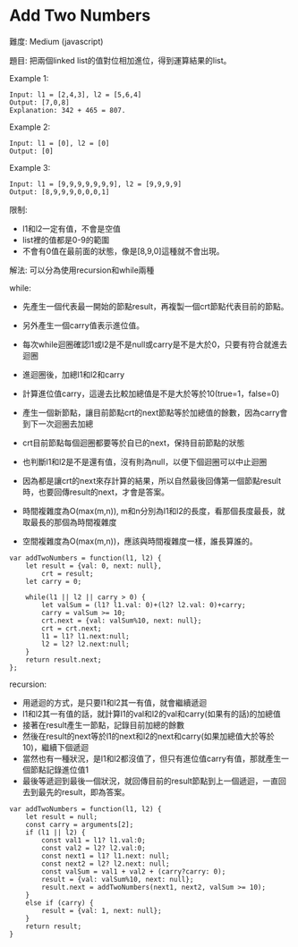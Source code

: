 # Add Two Numbers
難度: Medium (javascript)

題目: 把兩個linked list的值對位相加進位，得到運算結果的list。

Example 1:
```
Input: l1 = [2,4,3], l2 = [5,6,4]
Output: [7,0,8]
Explanation: 342 + 465 = 807.
```
Example 2:
```
Input: l1 = [0], l2 = [0]
Output: [0]
```
Example 3:
```
Input: l1 = [9,9,9,9,9,9,9], l2 = [9,9,9,9]
Output: [8,9,9,9,0,0,0,1]
```

限制:
- l1和l2一定有值，不會是空值
- list裡的值都是0-9的範圍
- 不會有0值在最前面的狀態，像是[8,9,0]這種就不會出現。

解法: 
可以分為使用recursion和while兩種

while:
- 先產生一個代表最一開始的節點result，再複製一個crt節點代表目前的節點。
- 另外產生一個carry值表示進位值。
- 每次while迴圈確認l1或l2是不是null或carry是不是大於0，只要有符合就進去迴圈
- 進迴圈後，加總l1和l2和carry
- 計算進位值carry，這邊去比較加總值是不是大於等於10(true=1，false=0)
- 產生一個新節點，讓目前節點crt的next節點等於加總值的餘數，因為carry會到下一次迴圈去加總
- crt目前節點每個迴圈都要等於自已的next，保持目前節點的狀態
- 也判斷l1和l2是不是還有值，沒有則為null，以便下個迴圈可以中止迴圈
- 因為都是讓crt的next來存計算的結果，所以自然最後回傳第一個節點result時，也要回傳result的next，才會是答案。

- 時間複雜度為O(max(m,n)), m和n分別為l1和l2的長度，看那個長度最長，就取最長的那個為時間複雜度
- 空間複雜度為O(max(m,n))，應該與時間複雜度一樣，誰長算誰的。
```
var addTwoNumbers = function(l1, l2) {
    let result = {val: 0, next: null},
        crt = result;
    let carry = 0;

    while(l1 || l2 || carry > 0) {
        let valSum = (l1? l1.val: 0)+(l2? l2.val: 0)+carry;
        carry = valSum >= 10;
        crt.next = {val: valSum%10, next: null};
        crt = crt.next;
        l1 = l1? l1.next:null;
        l2 = l2? l2.next:null;  
    }
    return result.next;
};
```

recursion:
- 用遞迴的方式，是只要l1和l2其一有值，就會繼續遞迴
- l1和l2其一有值的話，就計算l1的val和l2的val和carry(如果有的話)的加總值
- 接著在result產生一節點，記錄目前加總的餘數
- 然後在result的next等於l1的next和l2的next和carry(如果加總值大於等於10)，繼續下個遞迴
- 當然也有一種狀況，是l1和l2都沒值了，但只有進位值carry有值，那就產生一個節點記錄進位值1
- 最後等遞迴到最後一個狀況，就回傳目前的result節點到上一個遞迴，一直回去到最先的result，即為答案。

```
var addTwoNumbers = function(l1, l2) {
    let result = null;
    const carry = arguments[2];
    if (l1 || l2) {
        const val1 = l1? l1.val:0;
        const val2 = l2? l2.val:0;
        const next1 = l1? l1.next: null;
        const next2 = l2? l2.next: null;
        const valSum = val1 + val2 + (carry?carry: 0);
        result = {val: valSum%10, next: null};
        result.next = addTwoNumbers(next1, next2, valSum >= 10);
    }
    else if (carry) {
        result = {val: 1, next: null};
    }
    return result;
}
```